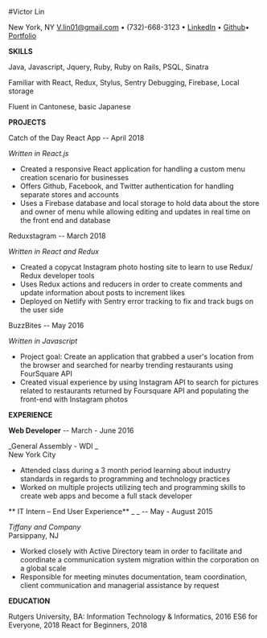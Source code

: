 #Victor Lin

New York, NY
V.lin01@gmail.com • (732)-668-3123 • [LinkedIn](https://www.linkedin.com/in/heyitsvic) • [Github](https://github.com/koipondkeepers)• [Portfolio](https://linvic.me/)

**SKILLS**

Java, Javascript, Jquery, Ruby, Ruby on Rails, PSQL, Sinatra

Familiar with React, Redux, Stylus, Sentry Debugging, Firebase, Local storage

Fluent in Cantonese, basic Japanese

**PROJECTS**

Catch of the Day React App                                                                                            -- April 2018

_Written in React.js_

-  Created a responsive React application for handling a custom menu creation scenario for businesses
-  Offers Github, Facebook, and Twitter authentication for handling separate stores and accounts
-  Uses a Firebase database and local storage to hold data about the store and owner of menu while allowing editing and updates in real time on the front end and database

Reduxstagram                                                                     -- March 2018

_Written in React and Redux_

-  Created a copycat Instagram photo hosting site to learn to use Redux/ Redux developer tools
-  Uses Redux actions and reducers in order to create comments and update information about posts to increment likes
-  Deployed on Netlify with Sentry error tracking to fix and track bugs on the user side

BuzzBites                                                              -- May 2016

_Written in Javascript_

-  Project goal: Create an application that grabbed a user&#39;s location from the browser and searched for nearby trending restaurants using FourSquare API
-  Created visual experience by using Instagram API to search for pictures related to restaurants returned by Foursquare API and populating the front-end with Instagram photos

**EXPERIENCE**

**Web Developer**                              --  March - June 2016

_General Assembly - WDI _                       
New York City

- Attended class during a 3 month period learning about industry standards in regards to programming and technology practices
- Worked on multiple projects utilizing tech and programming skills to create web apps and become a full stack developer

**    IT Intern – End User Experience** _                                                                     _ -- May - August 2015

_Tiffany and Company_                                                                          
Parsippany, NJ

- Worked closely with Active Directory team in order to facilitate and coordinate a communication system migration within the corporation on a global scale
- Responsible for meeting minutes documentation, team coordination, client communication and managerial assistance by request

**EDUCATION**

Rutgers University, BA: Information Technology & Informatics, 2016
ES6 for Everyone, 2018
React for Beginners, 2018
